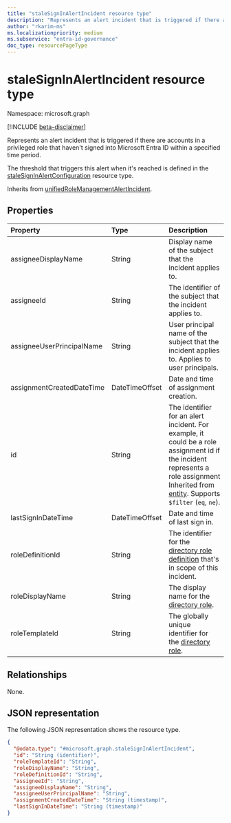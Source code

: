 ```yaml
---
title: "staleSignInAlertIncident resource type"
description: "Represents an alert incident that is triggered if there are accounts in a privileged role that haven't signed into Microsoft Entra ID within a specified time period."
author: "rkarim-ms"
ms.localizationpriority: medium
ms.subservice: "entra-id-governance"
doc_type: resourcePageType
---
```


# staleSignInAlertIncident resource type

Namespace: microsoft.graph

[!INCLUDE [beta-disclaimer](../../includes/beta-disclaimer.md)]

Represents an alert incident that is triggered if there are accounts in a privileged role that haven't signed into Microsoft Entra ID within a specified time period.

The threshold that triggers this alert when it's reached is defined in the [staleSignInAlertConfiguration](../resources/stalesigninalertconfiguration.md) resource type.

Inherits from [unifiedRoleManagementAlertIncident](../resources/unifiedrolemanagementalertincident.md).

## Properties
|Property|Type|Description|
|:---|:---|:---|
|assigneeDisplayName|String|Display name of the subject that the incident applies to.|
|assigneeId|String|The identifier of the subject that the incident applies to.|
|assigneeUserPrincipalName|String|User principal name of the subject that the incident applies to. Applies to user principals.|
|assignmentCreatedDateTime|DateTimeOffset|Date and time of assignment creation.|
|id|String|The identifier for an alert incident. For example, it could be a role assignment id if the incident represents a role assignment Inherited from [entity](../resources/entity.md). Supports `$filter` (`eq`, `ne`).|
|lastSignInDateTime|DateTimeOffset|Date and time of last sign in.|
|roleDefinitionId|String|The identifier for the [directory role definition](unifiedroledefinition.md) that's in scope of this incident.|
|roleDisplayName|String|The display name for the [directory role](unifiedroledefinition.md).|
|roleTemplateId|String|The globally unique identifier for the [directory role](unifiedroledefinition.md).|

## Relationships
None.

## JSON representation
The following JSON representation shows the resource type.
<!-- {
  "blockType": "resource",
  "keyProperty": "id",
  "@odata.type": "microsoft.graph.staleSignInAlertIncident",
  "baseType": "microsoft.graph.unifiedRoleManagementAlertIncident",
  "openType": false
}
-->
``` json
{
  "@odata.type": "#microsoft.graph.staleSignInAlertIncident",
  "id": "String (identifier)",
  "roleTemplateId": "String",
  "roleDisplayName": "String",
  "roleDefinitionId": "String",
  "assigneeId": "String",
  "assigneeDisplayName": "String",
  "assigneeUserPrincipalName": "String",
  "assignmentCreatedDateTime": "String (timestamp)",
  "lastSignInDateTime": "String (timestamp)"
}
```
